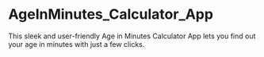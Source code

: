 # AgeInMinutes_Calculator_App
This sleek and user-friendly Age in Minutes Calculator App lets you find out your age in minutes with just a few clicks. 
